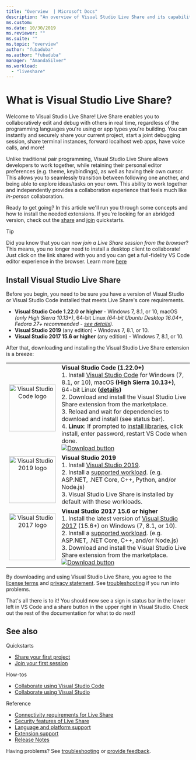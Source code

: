 ```yaml
---
title: "Overview  | Microsoft Docs"
description: "An overview of Visual Studio Live Share and its capabilities."
ms.custom:
ms.date: 10/30/2019
ms.reviewer: ""
ms.suite: ""
ms.topic: "overview"
author: "fubaduba"
ms.author: "fubaduba"
manager: "AmandaSilver"
ms.workload: 
  - "liveshare"
---
```


<!--
Copyright &copy; Microsoft Corporation
All rights reserved.
Creative Commons Attribution 4.0 License (International): https://creativecommons.org/licenses/by/4.0/legalcode
-->

# What is Visual Studio Live Share?

Welcome to Visual Studio Live Share! Live Share enables you to collaboratively edit and debug with others in real time, regardless of the programming languages you're using or app types you're building. You can instantly and securely share your current project, start a joint  debugging session, share terminal instances, forward localhost web apps, have voice calls, and more!

 Unlike traditional pair programming, Visual Studio Live Share allows developers to work together, while retaining their personal editor preferences (e.g. theme, keybindings), as well as having their own cursor. This allows you to seamlessly transition between following one another, and being able to explore ideas/tasks on your own. This ability to work together and independently provides a collaboration experience that feels much like _in-person_ collaboration.

Ready to get going? In this article we'll run you through some concepts and how to install the needed extensions. If you're looking for an abridged version, check out the [share](quickstart/share.md) and [join](quickstart/join.md) quickstarts.

> [!TIP]
> Did you know that you can now *join a Live Share session from the browser*? This means, you no longer need to install a desktop client to collaborate! Just click on the link shared with you and you can get a full-fidelity VS Code editor experience in the browser. Learn more [here](quickstart/browser-join.md)

## Install Visual Studio Live Share

Before you begin, you need to be sure you have a version of Visual Studio or Visual Studio Code installed that meets Live Share's core requirements.

- **Visual Studio Code 1.22.0 or higher** - Windows 7, 8.1, or 10, macOS *(only High Sierra 10.13+)*, 64-bit Linux *(64-bit Ubuntu Desktop 16.04+, Fedora 27+ recommended - [see details](use/vscode.md#installation))*.
- **Visual Studio 2019** (any edition) - Windows 7, 8.1, or 10.
- **Visual Studio 2017 15.6 or higher** (any edition) - Windows 7, 8.1, or 10.

After that, downloading and installing the Visual Studio Live Share extension is a breeze:

<table style="width: 100%; border:none;">
<tr>
    <td width="128px" style="width: 128px; text-align: center; border:none;"><img src="media/vs-code.svg" width="128px" alt="Visual Studio Code logo"/></td>
    <td style="border:none;">
        <strong>Visual Studio Code (1.22.0+)</strong><br />
        1. Install <a href="https://code.visualstudio.com/">Visual Studio Code</a> for Windows (7, 8.1, or 10), macOS <b>(High Sierra 10.13+)</b>, 64-bit Linux <b>(<a href="use/vscode.md#installation">details</a>)</b><br />
        2. Download and install the Visual Studio Live Share extension from the marketplace. <br />
        3. Reload and wait for dependencies to download and install (see status bar).<br />
        4. <strong>Linux</strong>: If prompted to <a href="reference/linux.md#install-linux-prerequisites">install libraries</a>, click install, enter password, restart VS Code when done.<br />
        <a href="https://aka.ms/vsls-dl/vscode"><img src="media/download.png" alt="Download button"></a>
    </td>
</tr>
<tr style="border:none;">
    <td width="128px" style="width: 128px; text-align: center; border:none;"><img src="media/vs-ide-2019.svg" width="128px" alt="Visual Studio 2019 logo" /></td>
    <td  style="border:none;">
        <strong>Visual Studio 2019 </strong><br />
        1. Install <a href="https://visualstudio.microsoft.com/downloads/">Visual Studio 2019</a>.<br/>
        2. Install a <a href="reference/platform-support.md">supported workload</a>. (e.g. ASP.NET, .NET Core, C++, Python, and/or Node.js)<br />
        3. Visual Studio Live Share is installed by default with these workloads. <br />
    </td>
</tr>
<tr style="border:none;">
    <td width="128px" style="width: 128px; text-align: center; border:none;"><img src="media/vs-ide-2017.svg" width="128px" alt="Visual Studio 2017 logo" /></td>
    <td  style="border:none;">
        <strong>Visual Studio 2017 15.6 or higher</strong><br />
        1. Install the latest version of <a href="https://visualstudio.microsoft.com/vs/older-downloads/">Visual Studio 2017</a> (15.6+) on Windows (7, 8.1, or 10).<br/>
        2. Install a <a href="reference/platform-support.md">supported workload</a>. (e.g. ASP.NET, .NET Core, C++, and/or Node.js)<br />
        3. Download and install the Visual Studio Live Share extension from the marketplace. <br />
        <a href="https://aka.ms/vsls-dl/vs"><img style="padding: 0; spacing: 0;" src="media/download.png" alt="Download button" ></a><br />
    </td>
</tr>
</table>

By downloading and using Visual Studio Live Share, you agree to the [license terms](https://aka.ms/vsls-license) and [privacy statement](https://www.microsoft.com/en-us/privacystatement/EnterpriseDev/default.aspx). See [troubleshooting](troubleshooting.md) if you run into problems.

That's all there is to it! You should now see a sign in status bar in the lower left in VS Code and a share button in the upper right in Visual Studio. Check out the rest of the documentation for what to do next!


## See also

Quickstarts

- [Share your first project](quickstart/share.md)
- [Join your first session](quickstart/join.md)

How-tos

- [Collaborate using Visual Studio Code](use/vscode.md)
- [Collaborate using Visual Studio](use/vs.md)

Reference

- [Connectivity requirements for Live Share](reference/connectivity.md)
- [Security features of Live Share](reference/security.md)
- [Language and platform support](reference/platform-support.md)
- [Extension support](reference/extensions.md)
- [Release Notes](https://aka.ms/vsls-releases)

Having problems? See [troubleshooting](troubleshooting.md) or [provide feedback](support.md).
